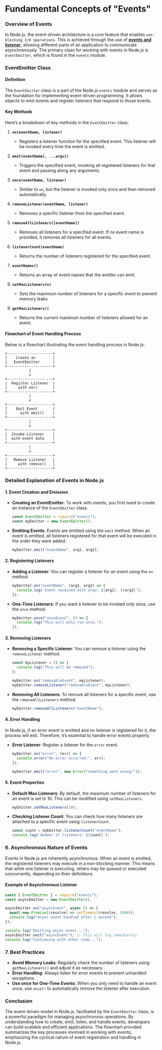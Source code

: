 # Fundamental Concepts of "Events"

### Overview of Events

In Node.js, the event-driven architecture is a core feature that enables `non-blocking I/O operations`. This is achieved through the use of <u><strong> events and listener</strong></u>, allowing different parts of an application to communicate asynchronously. The primary class for working with events in Node.js is `EventEmitter`, which is found in the `events` module.

### EventEmitter Class

#### Definition

The `EventEmitter` class is a part of the Node.js `events` module and serves as the foundation for implementing event-driven programming. It allows objects to emit events and register listeners that respond to those events.

#### Key Methods

Here’s a breakdown of key methods in the `EventEmitter` class:

1. **`on(eventName, listener)`**
   - Registers a listener function for the specified event. This listener will be invoked every time the event is emitted.
2. **`emit(eventName[, ...args])`**

   - Triggers the specified event, invoking all registered listeners for that event and passing along any arguments.

3. **`once(eventName, listener)`**

   - Similar to `on`, but the listener is invoked only once and then removed automatically.

4. **`removeListener(eventName, listener)`**

   - Removes a specific listener from the specified event.

5. **`removeAllListeners([eventName])`**

   - Removes all listeners for a specified event. If no event name is provided, it removes all listeners for all events.

6. **`listenerCount(eventName)`**

   - Returns the number of listeners registered for the specified event.

7. **`eventNames()`**

   - Returns an array of event names that the emitter can emit.

8. **`setMaxListeners(n)`**

   - Sets the maximum number of listeners for a specific event to prevent memory leaks.

9. **`getMaxListeners()`**
   - Returns the current maximum number of listeners allowed for an event.

#### Flowchart of Event Handling Process

Below is a flowchart illustrating the event handling process in Node.js:

```plaintext
+---------------------+
|    Create an        |
|   EventEmitter      |
+---------------------+
           |
           v
+---------------------+
|  Register Listener  |
|     with on()       |
+---------------------+
           |
           v
+---------------------+
|    Emit Event       |
|      with emit()    |
+---------------------+
           |
           v
+---------------------+
|  Invoke Listener    |
|  with event data    |
+---------------------+
           |
           v
+---------------------+
|   Remove Listener   |
|     with remove()   |
+---------------------+
```

### Detailed Explanation of Events in Node.js

#### 1. **Event Creation and Emission**

- **Creating an EventEmitter**:
  To work with events, you first need to create an instance of the `EventEmitter` class.

  ```javascript
  const EventEmitter = require("events");
  const myEmitter = new EventEmitter();
  ```

- **Emitting Events**:
  Events are emitted using the `emit` method. When an event is emitted, all listeners registered for that event will be executed in the order they were added.

  ```javascript
  myEmitter.emit("eventName", arg1, arg2);
  ```

#### 2. **Registering Listeners**

- **Adding a Listener**:
  You can register a listener for an event using the `on` method.

  ```javascript
  myEmitter.on("eventName", (arg1, arg2) => {
    console.log(`Event received with args: ${arg1}, ${arg2}`);
  });
  ```

- **One-Time Listeners**:
  If you want a listener to be invoked only once, use the `once` method.

  ```javascript
  myEmitter.once("onceEvent", () => {
    console.log("This will only run once.");
  });
  ```

#### 3. **Removing Listeners**

- **Removing a Specific Listener**:
  You can remove a listener using the `removeListener` method.

  ```javascript
  const myListener = () => {
    console.log("This will be removed");
  };

  myEmitter.on("removableEvent", myListener);
  myEmitter.removeListener("removableEvent", myListener);
  ```

- **Removing All Listeners**:
  To remove all listeners for a specific event, use the `removeAllListeners` method.

  ```javascript
  myEmitter.removeAllListeners("eventName");
  ```

#### 4. **Error Handling**

In Node.js, if an error event is emitted and no listener is registered for it, the process will exit. Therefore, it’s essential to handle error events properly.

- **Error Listener**:
  Register a listener for the `error` event.

  ```javascript
  myEmitter.on("error", (err) => {
    console.error("An error occurred:", err);
  });

  myEmitter.emit("error", new Error("Something went wrong!"));
  ```

#### 5. **Event Properties**

- **Default Max Listeners**:
  By default, the maximum number of listeners for an event is set to 10. This can be modified using `setMaxListeners`.

  ```javascript
  myEmitter.setMaxListeners(20);
  ```

- **Checking Listener Count**:
  You can check how many listeners are attached to a specific event using `listenerCount`.

  ```javascript
  const count = myEmitter.listenerCount("eventName");
  console.log(`Number of listeners: ${count}`);
  ```

### 6. **Asynchronous Nature of Events**

Events in Node.js are inherently asynchronous. When an event is emitted, the registered listeners may execute in a non-blocking manner. This means that while one listener is executing, others may be queued or executed concurrently, depending on their definitions.

#### Example of Asynchronous Listener

```javascript
const { EventEmitter } = require("events");
const asyncEmitter = new EventEmitter();

asyncEmitter.on("asyncEvent", async () => {
  await new Promise((resolve) => setTimeout(resolve, 1000));
  console.log("Async event handled after 1 second");
});

console.log("Emitting async event...");
asyncEmitter.emit("asyncEvent"); // This will log immediately
console.log("Continuing with other code...");
```

### 7. **Best Practices**

- **Avoid Memory Leaks**: Regularly check the number of listeners using `getMaxListeners()` and adjust it as necessary.
- **Error Handling**: Always listen for error events to prevent unhandled exceptions.
- **Use once for One-Time Events**: When you only need to handle an event once, use `once()` to automatically remove the listener after execution.

### Conclusion

The event-driven model in Node.js, facilitated by the `EventEmitter` class, is a powerful paradigm for managing asynchronous operations. By understanding how to create, emit, listen, and handle events, developers can build scalable and efficient applications. The flowchart provided summarizes the key processes involved in working with events, emphasizing the cyclical nature of event registration and handling in Node.js.
